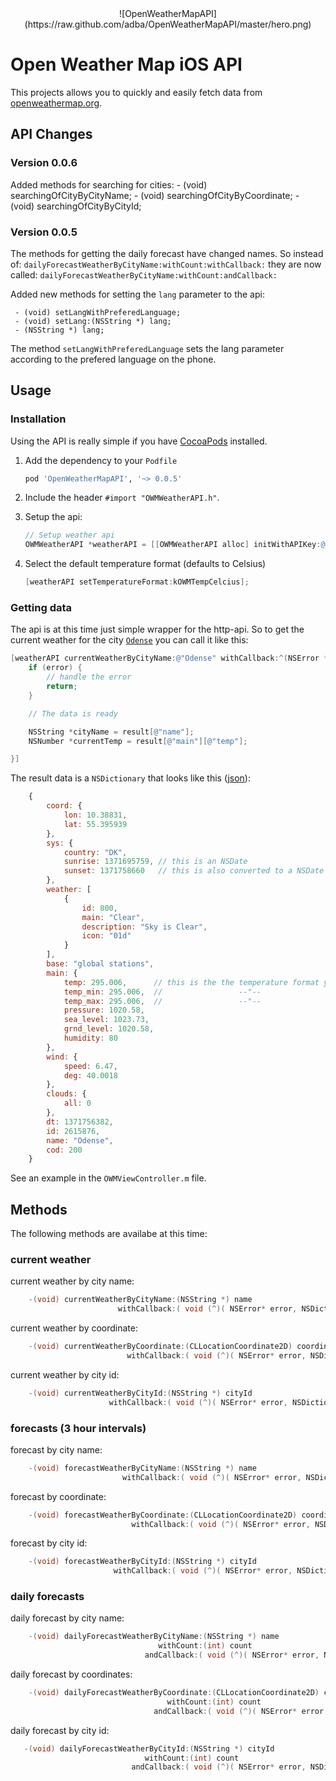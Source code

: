 <center>![OpenWeatherMapAPI](https://raw.github.com/adba/OpenWeatherMapAPI/master/hero.png)</center>

# Open Weather Map iOS API #

This projects allows you to quickly and easily fetch data
from [openweathermap.org](http://openweathermap.org/ "OpenWeatherMap.org").

## API Changes ##


### Version 0.0.6 ###

Added methods for searching for cities:
    - (void) searchingOfCityByCityName;
    - (void) searchingOfCityByCoordinate;
    - (void) searchingOfCityByCityId;

### Version 0.0.5 ###

The methods for getting the daily forecast have changed names. So instead of: `dailyForecastWeatherByCityName:withCount:withCallback:`
they are now called: `dailyForecastWeatherByCityName:withCount:andCallback:`

Added new methods for setting the `lang` parameter to the api:
    
     - (void) setLangWithPreferedLanguage;
     - (void) setLang:(NSString *) lang;
     - (NSString *) lang;

The method `setLangWithPreferedLanguage` sets the lang parameter according to the prefered language on the phone.

## Usage ##

### Installation ###

Using the API is really simple if you have [CocoaPods](http://cocoapods.org/ "CocoaPods.org") installed.

1. Add the dependency to your `Podfile`
    
    ```Ruby
    pod 'OpenWeatherMapAPI', '~> 0.0.5'
    ```

2. Include the header `#import "OWMWeatherAPI.h"`.
3. Setup the api:
    
    ```Objective-c
    // Setup weather api
    OWMWeatherAPI *weatherAPI = [[OWMWeatherAPI alloc] initWithAPIKey:@"YOUR-API-KEY"];
    ```

4. Select the default temperature format (defaults to Celsius)

    ```Objective-c
    [weatherAPI setTemperatureFormat:kOWMTempCelcius];
    ```

### Getting data ###

The api is at this time just simple wrapper for the http-api. So to get the current weather for
the city [`Odense`](http://en.wikipedia.org/wiki/Odense "Odense") you can call it like this:

```Objective-c
[weatherAPI currentWeatherByCityName:@"Odense" withCallback:^(NSError *error, NSDictionary *result) {
    if (error) {
        // handle the error
        return;
    }

    // The data is ready

    NSString *cityName = result[@"name"];
    NSNumber *currentTemp = result[@"main"][@"temp"];

}]
```

The result data is a `NSDictionary` that looks like 
this ([json](http://api.openweathermap.org/data/2.5/weather?q=Odense "JSON data")):

```JavaScript
    {
        coord: {
            lon: 10.38831,
            lat: 55.395939
        },
        sys: {
            country: "DK",
            sunrise: 1371695759, // this is an NSDate
            sunset: 1371758660   // this is also converted to a NSDate
        },
        weather: [
            {
                id: 800,
                main: "Clear",
                description: "Sky is Clear",
                icon: "01d"
            }
        ],
        base: "global stations",
        main: {
            temp: 295.006,      // this is the the temperature format you´ve selected
            temp_min: 295.006,  //                 --"--
            temp_max: 295.006,  //                 --"--
            pressure: 1020.58,
            sea_level: 1023.73,
            grnd_level: 1020.58,
            humidity: 80
        },
        wind: {
            speed: 6.47,
            deg: 40.0018
        },
        clouds: {
            all: 0
        },
        dt: 1371756382,
        id: 2615876,
        name: "Odense",
        cod: 200
    }
```

See an example in the `OWMViewController.m` file.

## Methods ##
The following methods are availabe at this time:

### current weather ###

current weather by city name:
```Objective-c
    -(void) currentWeatherByCityName:(NSString *) name
                        withCallback:( void (^)( NSError* error, NSDictionary *result ) )callback;
```

current weather by coordinate:
```Objective-c
    -(void) currentWeatherByCoordinate:(CLLocationCoordinate2D) coordinate
                          withCallback:( void (^)( NSError* error, NSDictionary *result ) )callback;
```

current weather by city id:
```Objective-c
    -(void) currentWeatherByCityId:(NSString *) cityId
                      withCallback:( void (^)( NSError* error, NSDictionary *result ) )callback;
```

### forecasts (3 hour intervals) ###

forecast by city name:
```Objective-c
    -(void) forecastWeatherByCityName:(NSString *) name
                         withCallback:( void (^)( NSError* error, NSDictionary *result ) )callback;
```

forecast by coordinate:
```Objective-c
    -(void) forecastWeatherByCoordinate:(CLLocationCoordinate2D) coordinate
                           withCallback:( void (^)( NSError* error, NSDictionary *result ) )callback;
```

forecast by city id:
```Objective-c
    -(void) forecastWeatherByCityId:(NSString *) cityId
                       withCallback:( void (^)( NSError* error, NSDictionary *result ) )callback;
```

### daily forecasts ###

daily forecast by city name:
```Objective-c
    -(void) dailyForecastWeatherByCityName:(NSString *) name
                                 withCount:(int) count
                              andCallback:( void (^)( NSError* error, NSDictionary *result ) )callback;
```

daily forecast by coordinates:
```Objective-c
    -(void) dailyForecastWeatherByCoordinate:(CLLocationCoordinate2D) coordinate
                                   withCount:(int) count
                                andCallback:( void (^)( NSError* error, NSDictionary *result ) )callback;

```

daily forecast by city id:
```Objective-c
   -(void) dailyForecastWeatherByCityId:(NSString *) cityId
                              withCount:(int) count
                           andCallback:( void (^)( NSError* error, NSDictionary *result ) )callback;
```
